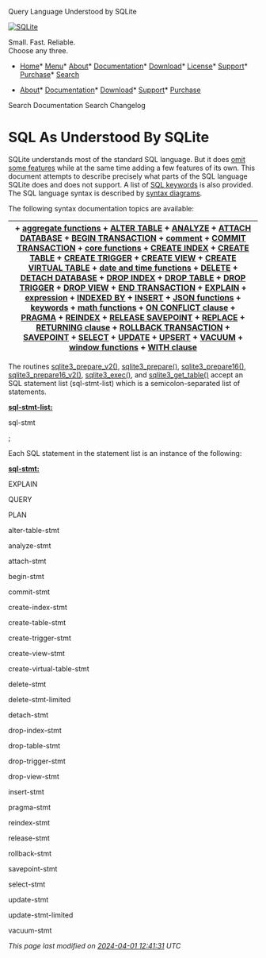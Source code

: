 




Query Language Understood by SQLite




[![SQLite](images/sqlite370_banner.gif)](index.html)


Small. Fast. Reliable.  
Choose any three.


* [Home](index.html)* [Menu](javascript:void(0))* [About](about.html)* [Documentation](docs.html)* [Download](download.html)* [License](copyright.html)* [Support](support.html)* [Purchase](prosupport.html)* [Search](javascript:void(0))




* [About](about.html)* [Documentation](docs.html)* [Download](download.html)* [Support](support.html)* [Purchase](prosupport.html)






Search Documentation
Search Changelog







# SQL As Understood By SQLite


SQLite understands most of the standard SQL
language. But it does [omit some features](omitted.html)
while at the same time
adding a few features of its own. This document attempts to
describe precisely what parts of the SQL language SQLite does
and does not support. A list of [SQL keywords](lang_keywords.html) is
also provided. The SQL language syntax is described by
[syntax diagrams](syntaxdiagrams.html).

The following syntax documentation topics are available:




| + [aggregate functions](lang_aggfunc.html) + [ALTER TABLE](lang_altertable.html) + [ANALYZE](lang_analyze.html) + [ATTACH DATABASE](lang_attach.html) + [BEGIN TRANSACTION](lang_transaction.html) + [comment](lang_comment.html) + [COMMIT TRANSACTION](lang_transaction.html) + [core functions](lang_corefunc.html) + [CREATE INDEX](lang_createindex.html) + [CREATE TABLE](lang_createtable.html) + [CREATE TRIGGER](lang_createtrigger.html) + [CREATE VIEW](lang_createview.html) + [CREATE VIRTUAL TABLE](lang_createvtab.html) + [date and time functions](lang_datefunc.html) + [DELETE](lang_delete.html) + [DETACH DATABASE](lang_detach.html) + [DROP INDEX](lang_dropindex.html) + [DROP TABLE](lang_droptable.html) + [DROP TRIGGER](lang_droptrigger.html) + [DROP VIEW](lang_dropview.html) + [END TRANSACTION](lang_transaction.html) + [EXPLAIN](lang_explain.html) + [expression](lang_expr.html) + [INDEXED BY](lang_indexedby.html) + [INSERT](lang_insert.html) + [JSON functions](json1.html) + [keywords](lang_keywords.html) + [math functions](lang_mathfunc.html) + [ON CONFLICT clause](lang_conflict.html) + [PRAGMA](pragma.html#syntax) + [REINDEX](lang_reindex.html) + [RELEASE SAVEPOINT](lang_savepoint.html) + [REPLACE](lang_replace.html) + [RETURNING clause](lang_returning.html) + [ROLLBACK TRANSACTION](lang_transaction.html) + [SAVEPOINT](lang_savepoint.html) + [SELECT](lang_select.html) + [UPDATE](lang_update.html) + [UPSERT](lang_upsert.html) + [VACUUM](lang_vacuum.html) + [window functions](windowfunctions.html) + [WITH clause](lang_with.html) |
| --- |


The routines [sqlite3\_prepare\_v2()](c3ref/prepare.html), [sqlite3\_prepare()](c3ref/prepare.html),
[sqlite3\_prepare16()](c3ref/prepare.html), [sqlite3\_prepare16\_v2()](c3ref/prepare.html),
[sqlite3\_exec()](c3ref/exec.html), and [sqlite3\_get\_table()](c3ref/free_table.html) accept
an SQL statement list (sql\-stmt\-list) which is a semicolon\-separated
list of statements.


**[sql\-stmt\-list:](syntax/sql-stmt-list.html)**








sql\-stmt








;






Each SQL statement in the statement list is an instance of the
following:


**[sql\-stmt:](syntax/sql-stmt.html)**







EXPLAIN



QUERY



PLAN









alter\-table\-stmt






analyze\-stmt






attach\-stmt






begin\-stmt






commit\-stmt






create\-index\-stmt






create\-table\-stmt






create\-trigger\-stmt






create\-view\-stmt






create\-virtual\-table\-stmt






delete\-stmt






delete\-stmt\-limited






detach\-stmt






drop\-index\-stmt






drop\-table\-stmt






drop\-trigger\-stmt






drop\-view\-stmt






insert\-stmt






pragma\-stmt






reindex\-stmt






release\-stmt






rollback\-stmt






savepoint\-stmt






select\-stmt






update\-stmt






update\-stmt\-limited






vacuum\-stmt








*This page last modified on [2024\-04\-01 12:41:31](https://sqlite.org/docsrc/honeypot) UTC* 




